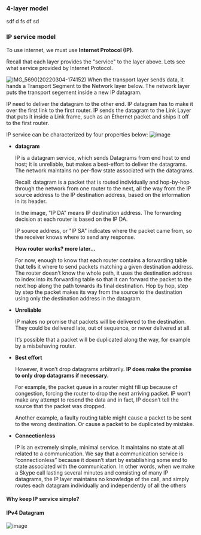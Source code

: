 ### 4-layer model
sdf
d
fs
df
sd


### IP service model
To use internet, we must use **Internet Protocol (IP)**.

Recall that each layer provides the "service" to the layer above. Lets see what service provided by Internet Protocol.

![IMG_5690(20220304-174152)](https://user-images.githubusercontent.com/72336341/156739313-40d79901-b74a-457d-a55e-a7c6051a8591.PNG)
When the transport layer sends data, it hands a Transport Segment to the Network layer below. The network layer puts the transport segement inside a new IP datagram. 

IP need to deliver the datagram to the other end. 
IP datagram has to make it over the first link to the first router. IP sends the datagram to the Link Layer that puts it inside a Link frame, such as an Ethernet packet and ships it off to the first router.

IP service can be characterized by four properties below:
![image](https://user-images.githubusercontent.com/72336341/156741612-b6025903-3c27-4af0-a3b4-a7ceb03db884.png)

* **datagram**

  IP is a datagram service, which sends Datagrams from end host to end host; it is unreliable, but makes a best-effort to deliver the datagrams. The network maintains no per-flow state associated with the datagrams.

  Recall: datagram is a packet that is routed individually and hop-by-hop through the network from one router to the next, all the way from the IP source address to the IP destination address, based on the information in its header. 

  In the image, "IP DA" means IP destination address. The forwarding decision at each router is based on the IP DA.

  IP source address, or "IP SA" indicates where the packet came from, so the receiver knows where to send any response.

  **How router works? more later...**

  For now, enough to know that each router contains a forwarding table that tells it where to send packets matching a given destination address. The router doesn’t know the whole path, it uses the destination address to index into its forwarding table so that it can forward the packet to the next hop along the path towards its final destination. Hop by hop, step by step the packet makes its way from the source to the destination using only the destination address in the datagram.

* **Unreliable**

  IP makes no promise that packets will be delivered to the destination. They could be delivered late, out of sequence, or never delivered at all. 

  It’s possible that a packet will be duplicated along the way, for example by a misbehaving router. 
* **Best effort**

  However, it won’t drop datagrams arbitrarily. **IP does make the promise to only drop datagrams if necessary.**

  For example, the packet queue in a router might fill up because of congestion, forcing the router to drop the next arriving packet. IP won’t make any attempt to resend the data and in fact, IP doesn’t tell the source that the packet was dropped.
  
  Another example, a faulty routing table might cause a packet to be sent to the wrong destination. Or cause a packet to be duplicated by mistake.
  
* **Connectionless**

  IP is an extremely simple, minimal service. It maintains no state at all related to a communication. We say that a communication service is “connectionless” because it doesn’t start by establishing some end to state associated with the communication. In other words, when we make a Skype call lasting several minutes and consisting of many IP datagrams, the IP layer maintains no knowledge of the call, and simply routes each datagram individually and independently of all the others
#### Why keep IP service simple?
 


#### IPv4 Datagram

![image](https://user-images.githubusercontent.com/72336341/156746310-7aa80332-18d8-49f1-8337-02cbc0724a41.png)













